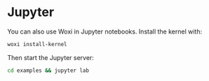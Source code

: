 # Jupyter

You can also use Woxi in Jupyter notebooks.
Install the kernel with:

```sh
woxi install-kernel
```

Then start the Jupyter server:

```sh
cd examples && jupyter lab
```
